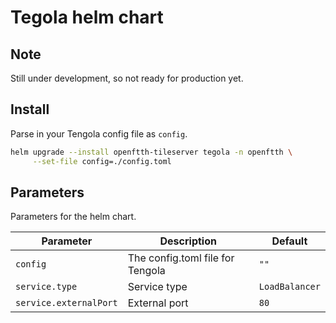 # Tegola helm chart

## Note
Still under development, so not ready for production yet.

## Install
Parse in your Tengola config file as `config`.

```sh
helm upgrade --install openftth-tileserver tegola -n openftth \
     --set-file config=./config.toml
```

## Parameters
Parameters for the helm chart.

| Parameter              | Description                      | Default        |
|------------------------|----------------------------------|----------------|
| `config`               | The config.toml file for Tengola | `""`           |
| `service.type`         | Service type                     | `LoadBalancer` |
| `service.externalPort` | External port                    | `80`           |
